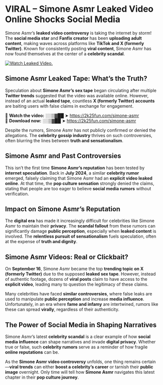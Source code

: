 # VIRAL – Simone Asmr Leaked Video Online Shocks Social Media 

Simone Asmr’s **leaked video controversy** is taking the internet by storm! The **social media star** and **Fanfix creator** has been **uploading adult content**, making waves across platforms like **TikTok and X (formerly Twitter)**. Known for consistently posting **viral content**, Simone Asmr has now found themselves at the center of a **celebrity scandal**.  

[![Watch Leaked Video.](https://miro.medium.com/v2/resize:fit:828/format:webp/1*cilzJN44JGOrTw9NJCrNHA.gif "Watch Leaked Video")](https://2k25fun.com/simone-asmr)

## **Simone Asmr Leaked Tape: What’s the Truth?**  
Speculation about **Simone Asmr’s sex tape** began circulating after multiple **Twitter trends** suggested that the video was available online. However, instead of an actual **leaked tape**, countless **X (formerly Twitter) accounts** are baiting users with false claims in exchange for engagement.  

🔹 **Watch the video:** ░░▒▓██ ➤ https://2k25fun.com/simone-asmr  
🔹 **Download now:** ░░▒▓██ ➤ https://2k25fun.com/simone-asmr  

Despite the rumors, Simone Asmr has not publicly confirmed or denied the allegations. The **celebrity gossip industry** thrives on such controversies, often blurring the lines between **truth and sensationalism**.  

## **Simone Asmr and Past Controversies**  
This isn’t the first time **Simone Asmr’s reputation** has been tested by **internet speculation**. Back in **July 2024**, a similar **celebrity rumor** emerged, falsely claiming that Simone Asmr had an **explicit video leaked online**. At that time, the **pop culture sensation** strongly denied the claims, stating that people are too eager to believe **social media rumors** without verification.  

## **Impact on Simone Asmr’s Reputation**  
The **digital era** has made it increasingly difficult for celebrities like Simone Asmr to maintain their **privacy**. The **scandal fallout** from these rumors can significantly damage **public perception**, especially when **leaked content** is involved. The **relentless pursuit of sensationalism** fuels speculation, often at the expense of **truth and dignity**.  

## **Simone Asmr Videos: Real or Clickbait?**  
On **September 16**, Simone Asmr became the top **trending topic on X (formerly Twitter)** due to the supposed **leaked sex tape**. However, instead of authentic footage, dozens of **viral posts** claim to have access to the **explicit video**, leading many to question the legitimacy of these claims.  

Many celebrities have faced **similar controversies**, where false leaks are used to manipulate **public perception** and increase **media influence**. Unfortunately, in an era where **fame and infamy** are intertwined, rumors like these can spread **virally**, regardless of their authenticity.  

## **The Power of Social Media in Shaping Narratives**  
Simone Asmr’s latest **celebrity scandal** is a clear example of how **social media influence** can shape narratives and invade **digital privacy**. Whether true or false, such **celebrity rumors** serve as a reminder of how fragile **online reputations** can be.  

As the **Simone Asmr video controversy** unfolds, one thing remains certain—**viral trends** can either **boost a celebrity’s career** or tarnish their **public image** overnight. Only time will tell how **Simone Asmr** navigates this latest chapter in their **pop culture journey**. 